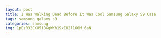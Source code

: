 ```yaml
---
layout: post
title: I Was Walking Dead Before It Was Cool Samsung Galaxy S9 Case
tags: samsung galaxy s9
categories: samsung
img: 1pEzR32CXU51BGgWKh19xIU2l160M_6aN
---
```

